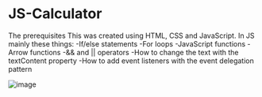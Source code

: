 # JS-Calculator

The prerequisites
This was created using HTML, CSS and JavaScript. In JS mainly these things:
    -If/else statements
    -For loops
    -JavaScript functions
    -Arrow functions
    -&& and || operators
    -How to change the text with the textContent property
    -How to add event listeners with the event delegation pattern

![image](https://github.com/user-attachments/assets/2a101e7b-681f-42c9-b0d1-8ce8fed2e1ea)
